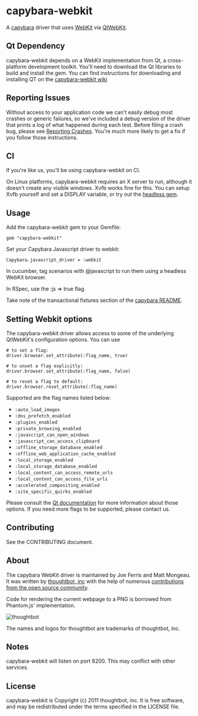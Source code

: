 capybara-webkit
===============

A [capybara](https://github.com/jnicklas/capybara) driver that uses [WebKit](http://webkit.org) via [QtWebKit](http://doc.qt.nokia.com/4.7/qtwebkit.html).

Qt Dependency
-------------

capybara-webkit depends on a WebKit implementation from Qt, a cross-platform
development toolkit. You'll need to download the Qt libraries to build and
install the gem. You can find instructions for downloading and installing QT on
the [capybara-webkit wiki](https://github.com/thoughtbot/capybara-webkit/wiki/Installing-QT)

Reporting Issues
----------------

Without access to your application code we can't easily debug most crashes or
generic failures, so we've included a debug version of the driver that prints a
log of what happened during each test. Before filing a crash bug, please see
[Reporting Crashes](https://github.com/thoughtbot/capybara-webkit/wiki/Reporting-Crashes).
You're much more likely to get a fix if you follow those instructions.

CI
--

If you're like us, you'll be using capybara-webkit on CI.

On Linux platforms, capybara-webkit requires an X server to run, although it doesn't create any visible windows. Xvfb works fine for this. You can setup Xvfb yourself and set a DISPLAY variable, or try out the [headless gem](https://github.com/leonid-shevtsov/headless).

Usage
-----

Add the capybara-webkit gem to your Gemfile:

    gem "capybara-webkit"

Set your Capybara Javascript driver to webkit:

    Capybara.javascript_driver = :webkit

In cucumber, tag scenarios with @javascript to run them using a headless WebKit browser.

In RSpec, use the :js => true flag.

Take note of the transactional fixtures section of the [capybara README](https://github.com/jnicklas/capybara/blob/master/README.rdoc).

Setting Webkit options
----------------------

The capybara-webkit driver allows access to some of the underlying QtWebKit's
configuration options. You can use

    # to set a flag:
    driver.browser.set_attribute(:flag_name, true)

    # to unset a flag explicitly:
    driver.browser.set_attribute(:flag_name, false)

    # to reset a flag to default:
    driver.browser.reset_attribute(:flag_name)

Supported are the flag names listed below:

* `:auto_load_images`
* `:dns_prefetch_enabled`
* `:plugins_enabled`
* `:private_browsing_enabled`
* `:javascript_can_open_windows`
* `:javascript_can_access_clipboard`
* `:offline_storage_database_enabled`
* `:offline_web_application_cache_enabled`
* `:local_storage_enabled`
* `:local_storage_database_enabled`
* `:local_content_can_access_remote_urls`
* `:local_content_can_access_file_urls`
* `:accelerated_compositing_enabled`
* `:site_specific_quirks_enabled`

Please consult the [Qt documentation](http://doc.qt.nokia.com/stable/qwebsettings.html#WebAttribute-enum)
for more information about those options. If you need more flags to be supported,
please contact us.

Contributing
------------

See the CONTRIBUTING document.

About
-----

The capybara WebKit driver is maintained by Joe Ferris and Matt Mongeau. It was written by [thoughtbot, inc](http://thoughtbot.com/community) with the help of numerous [contributions from the open source community](https://github.com/thoughtbot/capybara-webkit/contributors).

Code for rendering the current webpage to a PNG is borrowed from Phantom.js' implementation.

![thoughtbot](http://thoughtbot.com/images/tm/logo.png)

The names and logos for thoughtbot are trademarks of thoughtbot, inc.

Notes
-----

capybara-webkit will listen on port 8200. This may conflict with other services.

License
-------

capybara-webkit is Copyright (c) 2011 thoughtbot, inc. It is free software, and may be redistributed under the terms specified in the LICENSE file.
